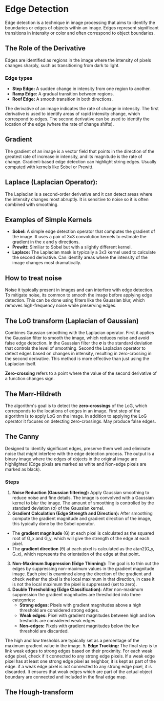 # Edge Detection
Edge detection is a technique in image processing that aims to identify the boundaries or edges of objects within an image. Edges represent significant transitions in intensity or color and often correspond to object boundaries.

## The Role of the Derivative
Edges are identified as regions in the image where the intensity of pixels changes sharply, such as transitioning from dark to light.

### Edge types
- **Step Edge:** A sudden change in intensity from one region to another.
- **Ramp Edge:** A gradual transition between regions.
- **Roof Edge:** A smooth transition in both directions.

The derivative of an image indicates the rate of change in intensity. The first derivative is used to identify areas of rapid intensity change, which correspond to edges. The second derivative can be used to identify the location of the edge (where the rate of change shifts).

## Gradient
The gradient of an image is a vector field that points in the direction of the greatest rate of increase in intensity, and its magnitude is the rate of change. Gradient-based  edge detection can highlight string edges. Usually computed with kernels like Sobel or Prewitt.

## Laplace (Laplacian Operator):
The Laplacian is a second-order derivative and it can detect areas where the intensity changes most abruptly. It is sensitive to noise so it is often combined with smoothing.

## Examples of Simple Kernels
- **Sobel:** A simple edge detection operator that computes the gradient of the image. It uses a pair of 3x3 convolution kernels to estimate the gradient in the x and y directions.
- **Prewitt:** Similiar to Sobel but with a slightly different kernel.
- **Laplace:** The Laplacian mask is typically a 3x3 kernel used to calculate the second derivative. Can identify areas where the intensity of the image changes most dramatically.

## How to treat noise
Noise it typically present in images and can interfere with edge detection. To mitigate noise, its common to smooth the image before applying edge detection. This can be done using filters like the Gaussian blur, which removes high-frequency noise while preserving edges.

## The LoG transform (Laplacian of Gaussian)
Combines Gaussian smoothing with the Laplacian operator. First it applies the Gaussian filter to smooth the image, which reduces noise and avoid false edge detection. In the Gaussian filter the **σ** is the standard deviation that controls the level of smoothing. Second the Laplacian operator to detect edges based on changes in intensity, resulting in zero-crossing in the second derivative. This method is more effective than just using the Laplacian itself.

**Zero-crossing** refers to a point where the value of the second derivative of a function changes sign.

## The Marr-Hildreth
The algorithm's goal is to detect the **zero-crossings** of the LoG, which corresponds to the locations of edges in an image. First step of the algorithm is to apply LoG on the image. In addition to applying the LoG operator it focuses on detecting zero-crossings. May produce false edges.

## The Canny
Designed to identify significant edges, preserve them well and eliminate noise that might interfere with the edge detection process. The output is a binary image where the edges of objects in the original image are highlighted (Edge pixels are marked as white and Non-edge pixels are marked as black).

### Steps
1. **Noise Reduction (Gaussian filtering):** Apply Gaussian smoothing to reduce noise and fine details. The image is convolved with a Gaussian kernel to blur the image. The amount of smoothing is controlled by the standard deviation (σ) of the Gaussian kernel.
2. **Gradient Calculation (Edge Strength and Direction):** After smoothing compute the gradient magnitude and gradient direction of the image, this typically done by the Sobel operator.
  - The **gradient magnitude** (G) at each pixel is calculated as the squared root of G_x and G_y, which will give the strength of the edge at each pixel.
  - The **gradient direction** (θ) at each pixel is calculated as the atan2(G_y, G_x), which represents the orientation of the edge at that point.
3. **Non-Maximum Suppression (Edge Thinning):** The goal is to thin out the edges by suppressing non-maximum values in the gradient magnitude image. Each pixel is examined along the direction of the gradient and check wether the pixel is the local maximum in that direction, in case it is not the local maximum the pixel is suppressed (set to zero).
4. **Double Thresholding (Edge Classification):** After non-maximum suppression the gradient magnitudes are thresholded into three categories:
    - **Strong edges:** Pixels with gradient magnitudes above a high threshold are considered strong edges.
    - **Weak edges:** Pixel with gradient magnitudes between high and low tresholds are considered weak edges.
    - **Non-edges:** Pixels with gradient magnitudes below the low threshold are discarded.

The high and low tresholds are typically set as a percentage of the maximum gradient value in the image.
5. **Edge Tracking:** The final step is to link weak edges to strong edges based on their proximity. For each weak edge pixel, check if it connected to any strong edge pixels. If a weak edge pixel has at least one strong edge pixel as neighbor, it is kept as part of the edge. if a weak edge pixel is not connected to any strong edge pixel, it is discarded. It ensures that weak edges which are part of the actual object boundary are connected and included in the final edge map.

## The Hough-transform
